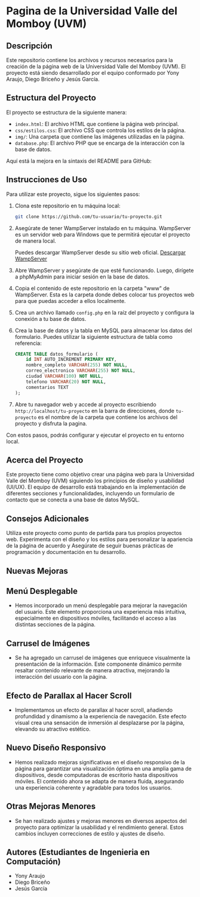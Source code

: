 # Pagina de la Universidad Valle del Momboy (UVM)

## Descripción
Este repositorio contiene los archivos y recursos necesarios para la creación de la página web de la Universidad Valle del Momboy (UVM). El proyecto está siendo desarrollado por el equipo conformado por Yony Araujo, Diego Briceño y Jesús García.

## Estructura del Proyecto
El proyecto se estructura de la siguiente manera:
- `index.html`: El archivo HTML que contiene la página web principal.
- `css/estilos.css`: El archivo CSS que controla los estilos de la página.
- `img/`: Una carpeta que contiene las imágenes utilizadas en la página.
- `database.php`: El archivo PHP que se encarga de la interacción con la base de datos.

Aquí está la mejora en la sintaxis del README para GitHub:

## Instrucciones de Uso

Para utilizar este proyecto, sigue los siguientes pasos:

1. Clona este repositorio en tu máquina local:

   ```bash
   git clone https://github.com/tu-usuario/tu-proyecto.git
   ```

2. Asegúrate de tener WampServer instalado en tu máquina. WampServer es un servidor web para Windows que te permitirá ejecutar el proyecto de manera local.

   Puedes descargar WampServer desde su sitio web oficial. [Descargar WampServer](http://www.wampserver.com/)

3. Abre WampServer y asegúrate de que esté funcionando. Luego, dirígete a phpMyAdmin para iniciar sesión en la base de datos.

4. Copia el contenido de este repositorio en la carpeta "www" de WampServer. Esta es la carpeta donde debes colocar tus proyectos web para que puedas acceder a ellos localmente.

6. Crea un archivo llamado `config.php` en la raíz del proyecto y configura la conexión a tu base de datos.
   
7. Crea la base de datos y la tabla en MySQL para almacenar los datos del formulario. Puedes utilizar la siguiente estructura de tabla como referencia:

   ```sql
   CREATE TABLE datos_formulario (
       id INT AUTO_INCREMENT PRIMARY KEY,
       nombre_completo VARCHAR(255) NOT NULL,
       correo_electronico VARCHAR(255) NOT NULL,
       ciudad VARCHAR(100) NOT NULL,
       telefono VARCHAR(20) NOT NULL,
       comentarios TEXT
   );
   ```

8. Abre tu navegador web y accede al proyecto escribiendo `http://localhost/tu-proyecto` en la barra de direcciones, donde `tu-proyecto` es el nombre de la carpeta que contiene los archivos del proyecto y disfruta la pagina.

Con estos pasos, podrás configurar y ejecutar el proyecto en tu entorno local.

## Acerca del Proyecto
Este proyecto tiene como objetivo crear una página web para la Universidad Valle del Momboy (UVM) siguiendo los principios de diseño y usabilidad (UI/UX). El equipo de desarrollo está trabajando en la implementación de diferentes secciones y funcionalidades, incluyendo un formulario de contacto que se conecta a una base de datos MySQL.

## Consejos Adicionales
Utiliza este proyecto como punto de partida para tus propios proyectos web.
Experimenta con el diseño y los estilos para personalizar la apariencia de la página de acuerdo y
Asegúrate de seguir buenas prácticas de programación y documentación en tu desarrollo.

## Nuevas Mejoras 

## Menú Desplegable
- Hemos incorporado un menú desplegable para mejorar la navegación del usuario. Este elemento proporciona una experiencia más intuitiva, especialmente en dispositivos móviles, facilitando el acceso a las distintas secciones de la página.

## Carrusel de Imágenes
- Se ha agregado un carrusel de imágenes que enriquece visualmente la presentación de la información. Este componente dinámico permite resaltar contenido relevante de manera atractiva, mejorando la interacción del usuario con la página.

## Efecto de Parallax al Hacer Scroll
- Implementamos un efecto de parallax al hacer scroll, añadiendo profundidad y dinamismo a la experiencia de navegación. Este efecto visual crea una sensación de inmersión al desplazarse por la página, elevando su atractivo estético.

## Nuevo Diseño Responsivo
- Hemos realizado mejoras significativas en el diseño responsivo de la página para garantizar una visualización óptima en una amplia gama de dispositivos, desde computadoras de escritorio hasta dispositivos móviles. El contenido ahora se adapta de manera fluida, asegurando una experiencia coherente y agradable para todos los usuarios.

## Otras Mejoras Menores
- Se han realizado ajustes y mejoras menores en diversos aspectos del proyecto para optimizar la usabilidad y el rendimiento general. Estos cambios incluyen correcciones de estilo y ajustes de diseño.

## Autores (Estudiantes de Ingenieria en Computación)

- Yony Araujo
- Diego Briceño
- Jesús García
